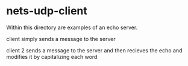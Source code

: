 # nets-udp-client
Within this directory are examples of an echo server.

client simply sends a message to the server

client 2 sends a message to the server and then recieves the echo and modifies
it by capitalizing each word


